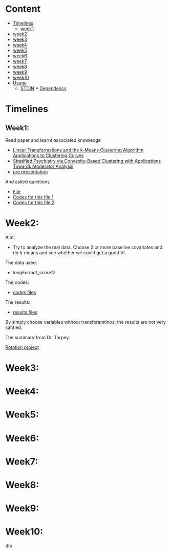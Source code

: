 
Content
=================

<!--ts-->
   * [Timelines](#Timelines)
      * [week1](##Week1)
   * [week2](#Week2)
   * [week3](#Week3)
   * [week4](#Week4)
   * [week5](#Week5)
   * [week6](#Week6)
   * [week7](#Week7)
   * [week8](#Week8)
   * [week9](#Week9)
   * [week10](#Week10)
   * [Usage](#usage)
      * [STDIN](#stdin)
    * [Dependency](#dependency)
<!--te-->


# Timelines

## Week1:

Read paper and learnt associated knowledge

* [Linear Transformations and the k-Means Clustering Algorithm Applications to Clustering Curves](https://github.com/sakuramomo1005/Functional-data-analysis-draft/blob/master/Wrapup0418/papers/Linear%20Transformations%20and%20the%20k-Means%20Clustering%20Algorithm%20Applications%20to%20Clustering%20Curves.pdf)
* [Stratified Psychiatry via Convexity-Based Clustering with Applications Towards Moderator Analysis](https://github.com/sakuramomo1005/Functional-data-analysis-draft/blob/master/Wrapup0418/papers/Stratified%20Psychiatry%20via%20Convexity-Based%20Clustering%20with%20Applications%20Towards%20Moderator%20Analysis.pdf)
* [pre presentation](https://github.com/sakuramomo1005/Functional-data-analysis-draft/blob/master/Wrapup0418/papers/talkFDNY.pdf)

And asked questions 
* [File](https://github.com/sakuramomo1005/Functional-data-analysis-draft/blob/master/Wrapup0418/results/some%20understandings%20and%20questions-Kate-2019-01-24.pdf)
* [Codes for this file 1](https://github.com/sakuramomo1005/Functional-data-analysis-draft/blob/master/Wrapup0418/codes/some%20understandings%20and%20questions-Kate-2019-01-24.Rmd)
* [Codes for this file 2](https://github.com/sakuramomo1005/Functional-data-analysis-draft/blob/master/Wrapup0418/codes/simulation%20and%20draw%20figure4%200124.R)


# Week2:

Aim: 

* Try to analyze the real data. Choose 2 or more baseline covariates and do k-means and see whether we could get a good VI.

The data used: 

* *longFormat_score17*

The codes: 

* [codes files](https://github.com/sakuramomo1005/Functional-data-analysis-draft/tree/master/Wrapup0418/codes/VI)

The results:

* [results files](https://github.com/sakuramomo1005/Functional-data-analysis-draft/tree/master/Wrapup0418/results/VI)

By simply choose variables without transforamtinos, the results are not very satified. 

The summary from Dr. Tarpey:

[Rotation project](https://github.com/sakuramomo1005/Functional-data-analysis-draft/blob/master/Wrapup0418/results/KateRotationProject2.pdf)

# Week3:

# Week4:

# Week5:

# Week6:

# Week7:

# Week8:


# Week9:

# Week10:


dfs
